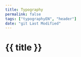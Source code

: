 ```yaml
---
title: Typography
permalink: false
tags: ["typographyEN", "header"]
date: "git Last Modified"
---
```


# {{ title }}
